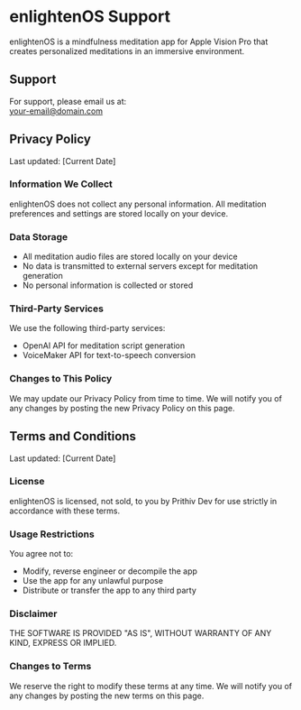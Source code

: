 # enlightenOS Support

enlightenOS is a mindfulness meditation app for Apple Vision Pro that creates personalized meditations in an immersive environment.

## Support

For support, please email us at:  
[your-email@domain.com](mailto:your-email@domain.com)

## Privacy Policy

Last updated: [Current Date]

### Information We Collect
enlightenOS does not collect any personal information. All meditation preferences and settings are stored locally on your device.

### Data Storage
- All meditation audio files are stored locally on your device
- No data is transmitted to external servers except for meditation generation
- No personal information is collected or stored

### Third-Party Services
We use the following third-party services:
- OpenAI API for meditation script generation
- VoiceMaker API for text-to-speech conversion

### Changes to This Policy
We may update our Privacy Policy from time to time. We will notify you of any changes by posting the new Privacy Policy on this page.

## Terms and Conditions

Last updated: [Current Date]

### License
enlightenOS is licensed, not sold, to you by Prithiv Dev for use strictly in accordance with these terms.

### Usage Restrictions
You agree not to:
- Modify, reverse engineer or decompile the app
- Use the app for any unlawful purpose
- Distribute or transfer the app to any third party

### Disclaimer
THE SOFTWARE IS PROVIDED "AS IS", WITHOUT WARRANTY OF ANY KIND, EXPRESS OR IMPLIED.

### Changes to Terms
We reserve the right to modify these terms at any time. We will notify you of any changes by posting the new terms on this page.